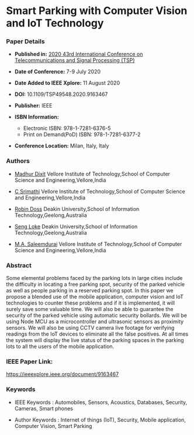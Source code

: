 # Smart Parking with Computer Vision and IoT Technology

### Paper Details

* **Published in:** [2020 43rd International Conference on Telecommunications and Signal Processing (TSP)](https://ieeexplore.ieee.org/xpl/conhome/9158468/proceeding)

* **Date of Conference:** 7-9 July 2020

* **Date Added to IEEE Xplore:** 11 August 2020

* **DOI:** 10.1109/TSP49548.2020.9163467

* **Publisher:** IEEE

* **ISBN Information:**
  * Electronic ISBN: 978-1-7281-6376-5
  * Print on Demand(PoD) ISBN: 978-1-7281-6377-2
  
* **Conference Location:** Milan, Italy, Italy

### Authors 

* [Madhur Dixit](https://ieeexplore.ieee.org//author/37088463830) Vellore Institute of Technology,School of Computer Science and Engineering,Vellore,India

* [C Srimathi](https://ieeexplore.ieee.org//author/37601709800) Vellore Institute of Technology,School of Computer Science and Engineering,Vellore,India

* [Robin Doss](https://ieeexplore.ieee.org//author/37297787700) Deakin University,School of Information Technology,Geelong,Australia

* [Seng Loke](https://ieeexplore.ieee.org//author/37088464381) Deakin University,School of Information Technology,Geelong,Australia

* [M.A. Saleemdurai](https://ieeexplore.ieee.org//author/37088464138) Vellore Institute of Technology,School of Computer Science and Engineering,Vellore,India

### Abstract

Some elemental problems faced by the parking lots in large cities include the difficulty in locating a free parking spot, security of the parked vehicle as well as people parking in a reserved parking spot. In this paper we propose a blended use of the mobile application, computer vision and IoT technologies to counter these problems and if it is implemented, it will surely save some valuable time. We will also be able to guarantee the security of the parked vehicle using automatic security bollards. We will be using Node MCU as a microcontroller and ultrasonic sensors as proximity sensors. We will also be using CCTV camera live footage for verifying readings from the IoT devices to eliminate all the false positives. At all times the system will display the live status of the parking spaces in the parking lots to all the users of the mobile application.

### IEEE Paper Link:

https://ieeexplore.ieee.org/document/9163467

### Keywords

* IEEE Keywords : Automobiles, Sensors, Acoustics, Databases, Security, Cameras, Smart phones

* Author Keywords : Internet of things (IoT), Security, Mobile application, Computer Vision, Smart Parking